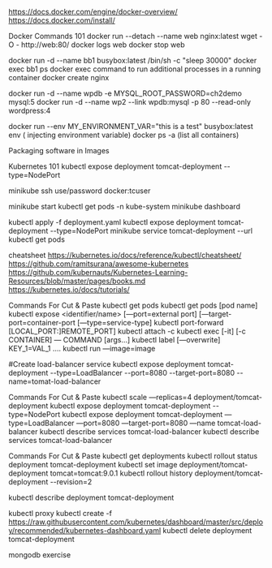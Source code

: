 https://docs.docker.com/engine/docker-overview/
https://docs.docker.com/install/


Docker Commands 101
docker run --detach --name web nginx:latest
wget -O - http://web:80/
docker logs web
docker stop web

docker run -d --name bb1 busybox:latest /bin/sh -c "sleep 30000"
docker exec bb1 ps docker exec command to run additional processes in a running container
docker create nginx 

docker run -d --name wpdb -e MYSQL_ROOT_PASSWORD=ch2demo mysql:5
docker run -d --name wp2 --link wpdb:mysql -p 80 --read-only wordpress:4

docker run --env MY_ENVIRONMENT_VAR="this is a test" busybox:latest env ( injecting environment variable)
docker ps -a (list all containers)

Packaging software in Images
 


Kubernetes 101
kubectl expose deployment tomcat-deployment --type=NodePort
 
minikube ssh use/password docker:tcuser

minikube start
kubectl get pods -n kube-system
minikube dashboard



kubectl apply -f deployment.yaml
kubectl expose deployment tomcat-deployment --type=NodePort
minikube service tomcat-deployment --url
kubectl get pods

cheatsheet
https://kubernetes.io/docs/reference/kubectl/cheatsheet/
https://github.com/ramitsurana/awesome-kubernetes
https://github.com/kubernauts/Kubernetes-Learning-Resources/blob/master/pages/books.md
https://kubernetes.io/docs/tutorials/

Commands For Cut & Paste
kubectl get pods
kubectl get pods [pod name]
kubectl expose <type name> <identifier/name> [—port=external port] [—target-port=container-port [—type=service-type]
kubectl port-forward <pod name> [LOCAL_PORT:]REMOTE_PORT]
kubectl attach <pod name> -c <container>
kubectl exec  [-it] <pod name> [-c CONTAINER] — COMMAND [args…]
kubectl label [—overwrite] <type> KEY_1=VAL_1 ….
kubectl run <name> —image=image

#Create load-balancer service
kubectl expose deployment tomcat-deployment --type=LoadBalancer --port=8080 --target-port=8080 --name=tomat-load-balancer

Commands For Cut & Paste
kubectl scale —replicas=4 deployment/tomcat-deployment 
kubectl expose deployment tomcat-deployment --type=NodePort
kubectl expose deployment tomcat-deployment —type=LoadBalancer —port=8080 —target-port=8080 —name tomcat-load-balancer
kubectl describe services tomcat-load-balancer
kubectl describe services tomcat-load-balancer


Commands For Cut & Paste
kubectl get deployments
kubectl rollout status deployment tomcat-deployment
kubectl set image deployment/tomcat-deployment tomcat=tomcat:9.0.1
kubectl rollout history deployment/tomcat-deployment --revision=2

kubectl describe deployment tomcat-deployment

kubectl proxy
kubectl create -f https://raw.githubusercontent.com/kubernetes/dashboard/master/src/deploy/recommended/kubernetes-dashboard.yaml
kubectl delete deployment tomcat-deployment

mongodb exercise
